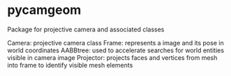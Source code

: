 # pycamgeom
Package for projective camera and associated classes

Camera: projective camera class
Frame: represents a image and its pose in world coordinates
AABBtree: used to accelerate searches for world entities visible in camera image
Projector: projects faces and vertices from mesh into frame to identify visible mesh elements

